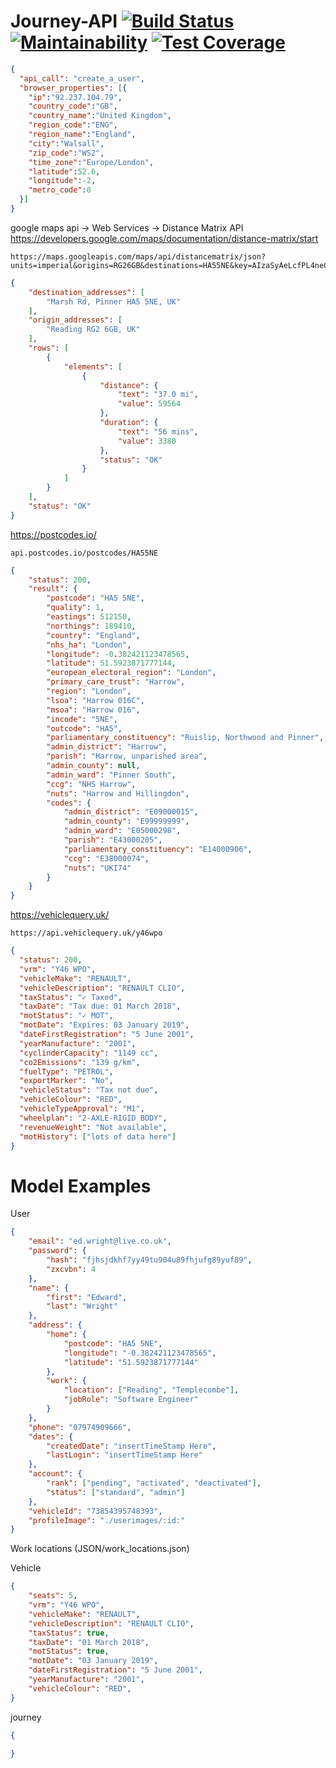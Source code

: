 # Journey-API [![Build Status](https://travis-ci.org/ed-wright/Journey-API.svg?branch=master)](https://travis-ci.org/ed-wright/Journey-API) [![Maintainability](https://api.codeclimate.com/v1/badges/d1ac774be485d653fe9a/maintainability)](https://codeclimate.com/github/Journey-Carshare/api/maintainability) [![Test Coverage](https://api.codeclimate.com/v1/badges/d1ac774be485d653fe9a/test_coverage)](https://codeclimate.com/github/Journey-Carshare/api/test_coverage)
```json
{
  "api_call": "create_a_user",
  "browser_properties": [{
    "ip":"92.237.104.79",
    "country_code":"GB",
    "country_name":"United Kingdom",
    "region_code":"ENG",
    "region_name":"England",
    "city":"Walsall",
    "zip_code":"WS2",
    "time_zone":"Europe/London",
    "latitude":52.6,
    "longitude":-2,
    "metro_code":0
  }]
}
```


google maps api -> Web Services -> Distance Matrix API https://developers.google.com/maps/documentation/distance-matrix/start
```
https://maps.googleapis.com/maps/api/distancematrix/json?units=imperial&origins=RG26GB&destinations=HA55NE&key=AIzaSyAeLcfPL4neCIBbtovCg0IG6FTUqON4R74
```
```json
{
    "destination_addresses": [
        "Marsh Rd, Pinner HA5 5NE, UK"
    ],
    "origin_addresses": [
        "Reading RG2 6GB, UK"
    ],
    "rows": [
        {
            "elements": [
                {
                    "distance": {
                        "text": "37.0 mi",
                        "value": 59564
                    },
                    "duration": {
                        "text": "56 mins",
                        "value": 3380
                    },
                    "status": "OK"
                }
            ]
        }
    ],
    "status": "OK"
}
```

https://postcodes.io/
```
api.postcodes.io/postcodes/HA55NE
```
```json
{
    "status": 200,
    "result": {
        "postcode": "HA5 5NE",
        "quality": 1,
        "eastings": 512150,
        "northings": 189410,
        "country": "England",
        "nhs_ha": "London",
        "longitude": -0.382421123478565,
        "latitude": 51.5923871777144,
        "european_electoral_region": "London",
        "primary_care_trust": "Harrow",
        "region": "London",
        "lsoa": "Harrow 016C",
        "msoa": "Harrow 016",
        "incode": "5NE",
        "outcode": "HA5",
        "parliamentary_constituency": "Ruislip, Northwood and Pinner",
        "admin_district": "Harrow",
        "parish": "Harrow, unparished area",
        "admin_county": null,
        "admin_ward": "Pinner South",
        "ccg": "NHS Harrow",
        "nuts": "Harrow and Hillingdon",
        "codes": {
            "admin_district": "E09000015",
            "admin_county": "E99999999",
            "admin_ward": "E05000298",
            "parish": "E43000205",
            "parliamentary_constituency": "E14000906",
            "ccg": "E38000074",
            "nuts": "UKI74"
        }
    }
}
```

https://vehiclequery.uk/

```
https://api.vehiclequery.uk/y46wpo
```
```json
{
  "status": 200,
  "vrm": "Y46 WPO",
  "vehicleMake": "RENAULT",
  "vehicleDescription": "RENAULT CLIO",
  "taxStatus": "✓ Taxed",
  "taxDate": "Tax due: 01 March 2018",
  "motStatus": "✓ MOT",
  "motDate": "Expires: 03 January 2019",
  "dateFirstRegistration": "5 June 2001",
  "yearManufacture": "2001",
  "cyclinderCapacity": "1149 cc",
  "co2Emissions": "139 g/km",
  "fuelType": "PETROL",
  "exportMarker": "No",
  "vehicleStatus": "Tax not due",
  "vehicleColour": "RED",
  "vehicleTypeApproval": "M1",
  "wheelplan": "2-AXLE-RIGID BODY",
  "revenueWeight": "Not available",
  "motHistory": ["lots of data here"]
}
```

# Model Examples

User
```json
{
	"email": "ed.wright@live.co.uk",
	"password": {
		"hash": "fjhsjdkhf7yy49tu904u89fhjufg89yuf89",
		"zxcvbn": 4
	},
	"name": {
		"first": "Edward",
		"last": "Wright"
	},
	"address": {
		"home": {
			"postcode": "HA5 5NE",
			"longitude": "-0.382421123478565",
			"latitude": "51.5923871777144"
		},
		"work": {
			"location": ["Reading", "Templecombe"],
            "jobRole": "Software Engineer"
		}
	},
	"phone": "07974909666",
	"dates": {
		"createdDate": "insertTimeStamp Here",
		"lastLogin": "insertTimeStamp Here"
	},
	"account": {
		"rank": ["pending", "activated", "deactivated"],
		"status": ["standard", "admin"]
	},
    "vehicleId": "73854395748393",
    "profileImage": "./userimages/:id:"
}
```

Work locations (JSON/work_locations.json)

Vehicle
```json
{
    "seats": 5,
	"vrm": "Y46 WPO",
	"vehicleMake": "RENAULT",
	"vehicleDescription": "RENAULT CLIO",
	"taxStatus": true,
	"taxDate": "01 March 2018",
	"motStatus": true,
	"motDate": "03 January 2019",
	"dateFirstRegistration": "5 June 2001",
	"yearManufacture": "2001",
    "vehicleColour": "RED",
}
```

journey
```JSON
{

}
```
